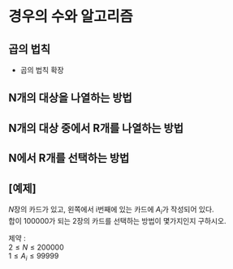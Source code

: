 # 경우의 수와 알고리즘

## 곱의 법칙
- 곱의 법칙 확장

## N개의 대상을 나열하는 방법

## N개의 대상 중에서 R개를 나열하는 방법

## N에서 R개를 선택하는 방법

## [예제]

$N$장의 카드가 있고, 왼쪽에서 i번째에 있는 카드에 ${A}_{i}$가 작성되어 있다.  
합이 $100000$가 되는 2장의 카드를 선택하는 방법이 몇가지인지 구하시오.

제약 :  
$2\leq{N}\leq200000$  
$1\leq{A}_{i}\leq99999$



